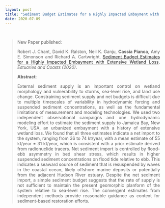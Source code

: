 ```yaml
---
layout: post
title: "Sediment Budget Estimates for a Highly Impacted Embayment with Extensive Wetland Loss (New paper published)"
date: 2020-07-09
---
```


<br>

<div style="text-align:justify" markdown="1">

> <p>New Paper published:</p>
>
> Robert J. Chant, David K. Ralston, Neil K. Ganju, <b>Cassia Pianca</b>, Amy E. Simonson and Richard A. Cartwright. [Sediment Budget Estimates for a Highly Impacted Embayment with Extensive Wetland Loss](https://doi.org/10.1007/s12237-020-00784-3). <i>Estuaries and Coasts (2020)</i>.
>
> **Abstract**:
>
> External sediment supply is an important control on wetland morphology and vulnerability to storms, sea-level rise, and land use change. Constraining sediment supply and net budgets is difficult due to multiple timescales of variability in hydrodynamic forcing and suspended sediment concentrations, as well as the fundamental limitations of measurement and modeling technologies. We used two independent observational campaigns and one hydrodynamic modeling effort to estimate the sediment supply to Jamaica Bay, New York, USA, an urbanized embayment with a history of extensive wetland loss. We found that all three estimates indicate a net import to the system, ranging from 36 to 74 kt/year, with a mean estimate of 55 kt/year ± 31 kt/year, which is consistent with a prior estimate derived from radionuclide tracers. Net sediment import is controlled by flood-ebb asymmetry in bed shear stress, which results in higher suspended sediment concentrations on flood tide relative to ebb. This indicates a seaward source of sediment that is resuspended by waves in the coastal ocean, likely offshore marine deposits or potentially from the adjacent Hudson River estuary. Despite the net sediment import, a simple sediment budget suggests that the rate of supply is not sufficient to maintain the present geomorphic planform of the system relative to sea-level rise. The convergent estimates from independent methods provide reasonable guidance as context for sediment-based restoration efforts.

</div>
